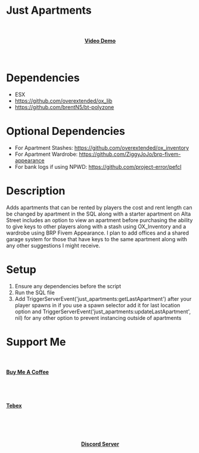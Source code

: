 # Just Apartments
<br><div><h4 align='center'><a href='https://youtu.be/9zb6EJ8KSi8'>Video Demo</a></h4></div><br>

# Dependencies

- ESX 
- https://github.com/overextended/ox_lib    
- https://github.com/brentN5/bt-polyzone

# Optional Dependencies

- For Apartment Stashes: https://github.com/overextended/ox_inventory
- For Apartment Wardrobe: https://github.com/ZiggyJoJo/brp-fivem-appearance
- For bank logs if using NPWD: https://github.com/project-error/pefcl


# Description

Adds apartments that can be rented by players the cost and rent length can be changed by apartment in the SQL along with a starter apartment on Alta Street includes an option to view an apartment before purchasing the ability to give keys to other players along with a stash using OX_Inventory and a wardrobe using BRP Fivem Appearance. I plan to add offices and a shared garage system for those that have keys to the same apartment along with any other suggestions I might receive.


# Setup

1. Ensure any dependencies before the script 
2. Run the SQL file 
3. Add TriggerServerEvent('just_apartments:getLastApartment') after your player spawns in if you use a spawn selector add it for last location option and TriggerServerEvent('just_apartments:updateLastApartment', nil) for any other option to prevent instancing outside of apartments

# Support Me
<br><div><h4 align='left'><a href='https://www.buymeacoffee.com/ZiggyJoJo'>Buy Me A Coffee</a></h4></div><br>
<br><div><h4 align='left'><a href='https://ziggys-scripts.tebex.io'>Tebex</a></h4></div><br>

<br><div><h4 align='center'><a href='https://discord.gg/AWxBT49HR5'>Discord Server</a></h4></div><br>
